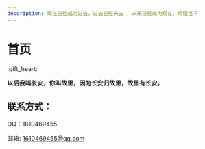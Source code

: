 ```yaml
---
description: 现在已经成为过去，过去已经失去 ，未来已经成为现在，珍惜当下
---
```


# 首页

  :gift\_heart:  

**以后我叫长安，你叫故里，因为长安归故里，故里有长安。**

## 联系方式：

QQ：1610469455

邮箱: 1610469455@qq.com



